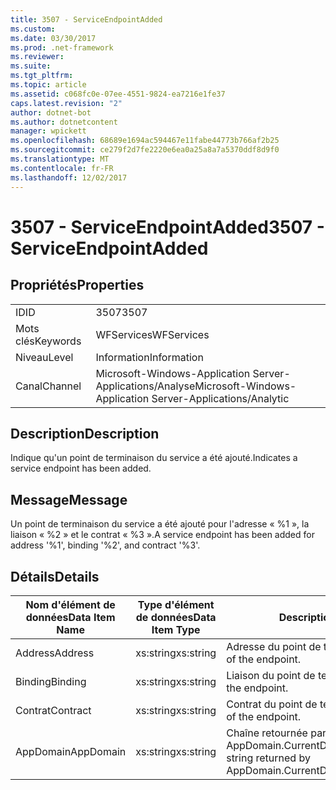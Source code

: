 ```yaml
---
title: 3507 - ServiceEndpointAdded
ms.custom: 
ms.date: 03/30/2017
ms.prod: .net-framework
ms.reviewer: 
ms.suite: 
ms.tgt_pltfrm: 
ms.topic: article
ms.assetid: c068fc0e-07ee-4551-9824-ea7216e1fe37
caps.latest.revision: "2"
author: dotnet-bot
ms.author: dotnetcontent
manager: wpickett
ms.openlocfilehash: 68689e1694ac594467e11fabe44773b766af2b25
ms.sourcegitcommit: ce279f2d7fe2220e6ea0a25a8a7a5370ddf8d9f0
ms.translationtype: MT
ms.contentlocale: fr-FR
ms.lasthandoff: 12/02/2017
---
```

# <a name="3507---serviceendpointadded"></a><span data-ttu-id="9dca3-102">3507 - ServiceEndpointAdded</span><span class="sxs-lookup"><span data-stu-id="9dca3-102">3507 - ServiceEndpointAdded</span></span>
## <a name="properties"></a><span data-ttu-id="9dca3-103">Propriétés</span><span class="sxs-lookup"><span data-stu-id="9dca3-103">Properties</span></span>  
  
|||  
|-|-|  
|<span data-ttu-id="9dca3-104">ID</span><span class="sxs-lookup"><span data-stu-id="9dca3-104">ID</span></span>|<span data-ttu-id="9dca3-105">3507</span><span class="sxs-lookup"><span data-stu-id="9dca3-105">3507</span></span>|  
|<span data-ttu-id="9dca3-106">Mots clés</span><span class="sxs-lookup"><span data-stu-id="9dca3-106">Keywords</span></span>|<span data-ttu-id="9dca3-107">WFServices</span><span class="sxs-lookup"><span data-stu-id="9dca3-107">WFServices</span></span>|  
|<span data-ttu-id="9dca3-108">Niveau</span><span class="sxs-lookup"><span data-stu-id="9dca3-108">Level</span></span>|<span data-ttu-id="9dca3-109">Information</span><span class="sxs-lookup"><span data-stu-id="9dca3-109">Information</span></span>|  
|<span data-ttu-id="9dca3-110">Canal</span><span class="sxs-lookup"><span data-stu-id="9dca3-110">Channel</span></span>|<span data-ttu-id="9dca3-111">Microsoft-Windows-Application Server-Applications/Analyse</span><span class="sxs-lookup"><span data-stu-id="9dca3-111">Microsoft-Windows-Application Server-Applications/Analytic</span></span>|  
  
## <a name="description"></a><span data-ttu-id="9dca3-112">Description</span><span class="sxs-lookup"><span data-stu-id="9dca3-112">Description</span></span>  
 <span data-ttu-id="9dca3-113">Indique qu'un point de terminaison du service a été ajouté.</span><span class="sxs-lookup"><span data-stu-id="9dca3-113">Indicates a service endpoint has been added.</span></span>  
  
## <a name="message"></a><span data-ttu-id="9dca3-114">Message</span><span class="sxs-lookup"><span data-stu-id="9dca3-114">Message</span></span>  
 <span data-ttu-id="9dca3-115">Un point de terminaison du service a été ajouté pour l'adresse « %1 », la liaison « %2 » et le contrat « %3 ».</span><span class="sxs-lookup"><span data-stu-id="9dca3-115">A service endpoint has been added for address '%1', binding '%2', and contract '%3'.</span></span>  
  
## <a name="details"></a><span data-ttu-id="9dca3-116">Détails</span><span class="sxs-lookup"><span data-stu-id="9dca3-116">Details</span></span>  
  
|<span data-ttu-id="9dca3-117">Nom d'élément de données</span><span class="sxs-lookup"><span data-stu-id="9dca3-117">Data Item Name</span></span>|<span data-ttu-id="9dca3-118">Type d'élément de données</span><span class="sxs-lookup"><span data-stu-id="9dca3-118">Data Item Type</span></span>|<span data-ttu-id="9dca3-119">Description</span><span class="sxs-lookup"><span data-stu-id="9dca3-119">Description</span></span>|  
|--------------------|--------------------|-----------------|  
|<span data-ttu-id="9dca3-120">Address</span><span class="sxs-lookup"><span data-stu-id="9dca3-120">Address</span></span>|<span data-ttu-id="9dca3-121">xs:string</span><span class="sxs-lookup"><span data-stu-id="9dca3-121">xs:string</span></span>|<span data-ttu-id="9dca3-122">Adresse du point de terminaison.</span><span class="sxs-lookup"><span data-stu-id="9dca3-122">The address of the endpoint.</span></span>|  
|<span data-ttu-id="9dca3-123">Binding</span><span class="sxs-lookup"><span data-stu-id="9dca3-123">Binding</span></span>|<span data-ttu-id="9dca3-124">xs:string</span><span class="sxs-lookup"><span data-stu-id="9dca3-124">xs:string</span></span>|<span data-ttu-id="9dca3-125">Liaison du point de terminaison.</span><span class="sxs-lookup"><span data-stu-id="9dca3-125">The binding of the endpoint.</span></span>|  
|<span data-ttu-id="9dca3-126">Contrat</span><span class="sxs-lookup"><span data-stu-id="9dca3-126">Contract</span></span>|<span data-ttu-id="9dca3-127">xs:string</span><span class="sxs-lookup"><span data-stu-id="9dca3-127">xs:string</span></span>|<span data-ttu-id="9dca3-128">Contrat du point de terminaison.</span><span class="sxs-lookup"><span data-stu-id="9dca3-128">The contract of the endpoint.</span></span>|  
|<span data-ttu-id="9dca3-129">AppDomain</span><span class="sxs-lookup"><span data-stu-id="9dca3-129">AppDomain</span></span>|<span data-ttu-id="9dca3-130">xs:string</span><span class="sxs-lookup"><span data-stu-id="9dca3-130">xs:string</span></span>|<span data-ttu-id="9dca3-131">Chaîne retournée par AppDomain.CurrentDomain.FriendlyName.</span><span class="sxs-lookup"><span data-stu-id="9dca3-131">The string returned by AppDomain.CurrentDomain.FriendlyName.</span></span>|
